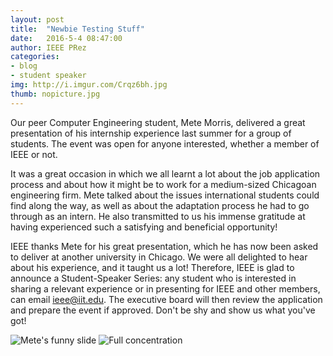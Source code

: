 ```yaml
---
layout: post
title:  "Newbie Testing Stuff"
date:   2016-5-4 08:47:00
author: IEEE PRez
categories: 
- blog
- student speaker
img: http://i.imgur.com/Crqz6bh.jpg
thumb: nopicture.jpg
---
```


Our peer Computer Engineering student, Mete Morris, delivered a great presentation of his internship experience last summer for a group of students. The event was open for anyone interested, whether a member of IEEE or not.

It was a great occasion in which we all learnt a lot about the job application process and about how it might be to work for a medium-sized Chicagoan engineering firm. <!--more-->Mete talked about the issues international students could find along the way, as well as about the adaptation process he had to go through as an intern. He also transmitted to us his immense gratitude at having experienced such a satisfying and beneficial opportunity!

IEEE thanks Mete for his great presentation, which he has now been asked to deliver at another university in Chicago. We were all delighted to hear about his experience, and it taught us a lot! Therefore, IEEE is glad to announce a Student-Speaker Series: any student who is interested in sharing a relevant experience or in presenting for IEEE and other members, can email <a href="mailto:ieee@iit.edu?Subject=Student-Speaker%20Series%20Proposal">ieee@iit.edu</a>. The executive board will then review the application and prepare the event if approved. Don't be shy and show us what you've got!

<img src="http://i.imgur.com/IgEw0wi.jpg" alt="Mete's funny slide"/>
<img src="http://i.imgur.com/Ut0WCDV.jpg" alt="Full concentration"/>


